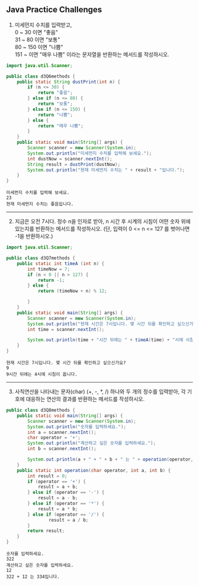 ## Java Practice Challenges 

1. 미세먼지 수치를 입력받고,  
0 ~ 30 이면 "좋음"  
31 ~ 80 이면 "보통"  
80 ~ 150 이면 "나쁨"  
151 ~ 이면 "매우 나쁨" 이라는 문자열을 반환하는 메서드를 작성하시오.
```Java
import java.util.Scanner;

public class d3Q6methods {
    public static String dustPrint(int n) {
        if (n <= 30) {
            return "좋음";
        } else if (n <= 80) {
            return "보통";
        } else if (n <= 150) {
            return "나쁨";
        } else {
            return "매우 나쁨";
        }
    }
    public static void main(String[] args) {
        Scanner scanner = new Scanner(System.in);
        System.out.println("미세먼지 수치를 입력해 보세요.");
        int dustNow = scanner.nextInt();
        String result = dustPrint(dustNow);
        System.out.println("현재 미세먼지 수치는 " + result + "입니다.");
    }
}
```
```
미세먼지 수치를 입력해 보세요.
23
현재 미세먼지 수치는 좋음입니다.
```
---
2. 지금은 오전 7시다. 정수 n을 인자로 받아, n 시간 후 시계의 시침이 어떤 숫자 위에 있는지를 반환하는 메서드를 작성하시오.
(단, 입력이 0 <= n <= 127 를 벗어나면 -1을 반환하시오.)
```Java
import java.util.Scanner;

public class d3Q7methods {
    public static int timeA (int n) {
        int timeNow = 7;
        if (n < 0 || n > 127) {
            return -1;
        } else {
            return (timeNow + n) % 12;

        }
    }
    public static void main(String[] args) {
        Scanner scanner = new Scanner(System.in);
        System.out.println("현재 시간은 7시입니다. 몇 시간 뒤를 확인하고 싶으신가요?");
        int time = scanner.nextInt();

        System.out.println(time + "시간 뒤에는 " + timeA(time) + "시에 시침이 옵니다.");
    }
}
```
```
현재 시간은 7시입니다. 몇 시간 뒤를 확인하고 싶으신가요?
9
9시간 뒤에는 4시에 시침이 옵니다.
```
---
3. 사칙연산을 나타내는 문자(char) (+, -, *, /) 하나와
두 개의 정수를 입력받아, 각 기호에 대응하는 연산의 결과를 반환하는 메서드를 작성하시오.
```Java
public class d3Q8methods {
    public static void main(String[] args) {
        Scanner scanner = new Scanner(System.in);
        System.out.println("숫자를 입력하세요.");
        int a = scanner.nextInt();
        char operator = '+';
        System.out.println("계산하고 싶은 숫자를 입력하세요.");
        int b = scanner.nextInt();

        System.out.println(a + " + " + b + " 는 " + operation(operator, a, b)+ "입니다.");
    }
    public static int operation(char operator, int a, int b) {
        int result = 0;
        if (operator == '+') {
            result = a + b;
        } else if (operator == '-') {
            result = a - b;
        } else if (operator == '*') {
            result = a * b;
        } else if (operator == '/') {
                result = a / b;
        }
        return result;
    }
}
```
```
숫자를 입력하세요.
322
계산하고 싶은 숫자를 입력하세요.
12
322 + 12 는 334입니다.
```